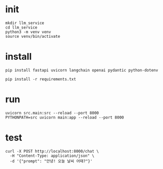 # init
````
mkdir llm_service
cd llm_service
python3 -m venv venv
source venv/bin/activate

````


# install
````
pip install fastapi uvicorn langchain openai pydantic python-dotenv

pip install -r requirements.txt

````


# run
````
uvicorn src.main:src --reload --port 8000
PYTHONPATH=src uvicorn main:app --reload --port 8000

````


# test
````
curl -X POST http://localhost:8000/chat \
  -H "Content-Type: application/json" \
  -d '{"prompt": "안녕! 오늘 날씨 어때?"}'

````
